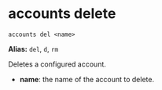 # **accounts delete**

`accounts del <name>`

**Alias:** `del`, `d`, `rm`

Deletes a configured account.

- **name**: the name of the account to delete.
